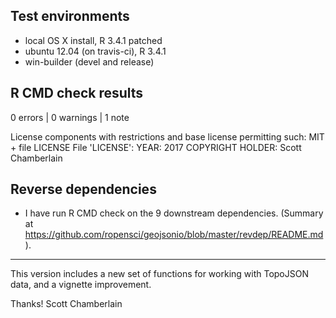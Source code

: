 ## Test environments

* local OS X install, R 3.4.1 patched
* ubuntu 12.04 (on travis-ci), R 3.4.1
* win-builder (devel and release)

## R CMD check results

0 errors | 0 warnings | 1 note

   License components with restrictions and base license permitting such:
     MIT + file LICENSE
   File 'LICENSE':
     YEAR: 2017
     COPYRIGHT HOLDER: Scott Chamberlain

## Reverse dependencies

* I have run R CMD check on the 9 downstream dependencies.
  (Summary at <https://github.com/ropensci/geojsonio/blob/master/revdep/README.md>). 

-------

This version includes a new set of functions for working with 
TopoJSON data, and a vignette improvement.

Thanks!
Scott Chamberlain
